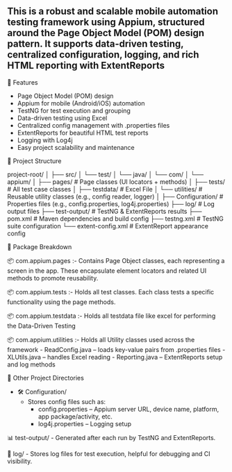 ## This is a robust and scalable mobile automation testing framework using Appium, structured around the Page Object Model (POM) design pattern. It supports data-driven testing, centralized configuration, logging, and rich HTML reporting with ExtentReports
🚀 Features
 - Page Object Model (POM) design
 - Appium for mobile (Android/iOS) automation
 - TestNG for test execution and grouping
 - Data-driven testing using Excel
 - Centralized config management with .properties files
 - ExtentReports for beautiful HTML test reports
 - Logging with Log4j
 - Easy project scalability and maintenance


📁 Project Structure

 project-root/
│
├── src/
│   └── test/
│       └── java/
│           └── com/
│               └── appium/
│                   ├── pages/         # Page classes (UI locators + methods)
│                   ├── tests/         # All test case classes
│                   ├── testdata/      # Excel File
│                   └── utilities/     # Reusable utility classes (e.g., config reader, logger)
│
├── Configuration/                     # Properties files (e.g., config.properties, log4j.properties)
├── log/                               # Log output files
├── test-output/                       # TestNG & ExtentReports results
├── pom.xml                            # Maven dependencies and build config
├── testng.xml                         # TestNG suite configuration
└── extent-config.xml                  # ExtentReport appearance config


🧱 Package Breakdown

  📦 com.appium.pages :- Contains Page Object classes, each representing a screen in the app. These encapsulate element locators and related UI methods to promote reusability.

  📦 com.appium.tests :- Holds all test classes. Each class tests a specific functionality using the page methods.

  📦 com.appium.testdata :- Holds all testdata file like excel for performing the Data-Driven Testing

  📦 com.appium.utilities :- 
      Holds all Utility classes used across the framework
        - ReadConfig.java – loads key-value pairs from .properties files
        - XLUtils.java – handles Excel reading
        - Reporting.java – ExtentReports setup and log methods

📂 Other Project Directories
  - 🛠️ Configuration/
     - Stores config files such as:
          - config.properties – Appium server URL, device name, platform, app package/activity, etc.
          - log4j.properties – Logging setup
          
  📊 test-output/
      - Generated after each run by TestNG and ExtentReports.

  🧾 log/
      - Stores log files for test execution, helpful for debugging and CI visibility.

          
